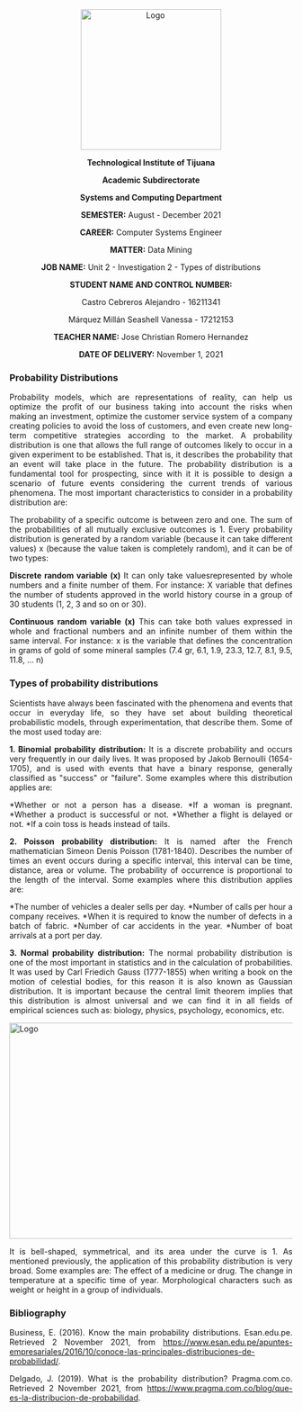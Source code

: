 <div align="center">
<img alt="Logo" src="https://www.tijuana.tecnm.mx/wp-content/themes/tecnm/images/logo_TECT.png" width=250 height=250>
</p>

**Technological Institute of Tijuana** 

**Academic Subdirectorate** 

**Systems and Computing Department** 

**SEMESTER:** 
August - December 2021

**CAREER:** 
Computer Systems Engineer

**MATTER:** 
Data Mining

**JOB NAME:** 
Unit 2 - Investigation 2 - Types of distributions


**STUDENT NAME AND CONTROL NUMBER:** 


Castro Cebreros Alejandro - 16211341 

Márquez Millán Seashell Vanessa - 17212153

**TEACHER NAME:** 
Jose Christian Romero Hernandez

**DATE OF DELIVERY:** 
November 1, 2021

</div>

<div align="Justify">

### Probability Distributions

Probability models, which are representations of reality, can help us optimize the profit of our business taking into account the risks when making an investment, optimize the customer service system of a company creating policies to avoid the loss of customers, and even create new long-term competitive strategies according to the market.
A probability distribution is one that allows the full range of outcomes likely to occur in a given experiment to be established. That is, it describes the probability that an event will take place in the future.
The probability distribution is a fundamental tool for prospecting, since with it it is possible to design a scenario of future events considering the current trends of various phenomena.
The most important characteristics to consider in a probability distribution are:

The probability of a specific outcome is between zero and one.
The sum of the probabilities of all mutually exclusive outcomes is 1.
Every probability distribution is generated by a random variable (because it can take different values) x (because the value taken is completely random), and it can be of two types:

**Discrete random variable (x)**
It can only take values ​​represented by whole numbers and a finite number of them. For instance:
X variable that defines the number of students approved in the world history course in a group of 30 students (1, 2, 3 and so on or 30).

**Continuous random variable (x)**
This can take both values ​​expressed in whole and fractional numbers and an infinite number of them within the same interval. For instance:
x is the variable that defines the concentration in grams of gold of some mineral samples (7.4 gr, 6.1, 1.9, 23.3, 12.7, 8.1, 9.5, 11.8, ... n)



### Types of probability distributions

Scientists have always been fascinated with the phenomena and events that occur in everyday life, so they have set about building theoretical probabilistic models, through experimentation, that describe them. Some of the most used today are:

**1. Binomial probability distribution:**
It is a discrete probability and occurs very frequently in our daily lives. It was proposed by Jakob Bernoulli (1654-1705), and is used with events that have a binary response, generally classified as "success" or "failure". Some examples where this distribution applies are:

*Whether or not a person has a disease.
*If a woman is pregnant.
*Whether a product is successful or not.
*Whether a flight is delayed or not.
*If a coin toss is heads instead of tails.

**2. Poisson probability distribution:**
It is named after the French mathematician Simeon Denis Poisson (1781-1840). Describes the number of times an event occurs during a specific interval, this interval can be time, distance, area or volume. The probability of occurrence is proportional to the length of the interval. Some examples where this distribution applies are:

*The number of vehicles a dealer sells per day.
*Number of calls per hour a company receives.
*When it is required to know the number of defects in a batch of fabric.
*Number of car accidents in the year.
*Number of boat arrivals at a port per day.

**3. Normal probability distribution:**
The normal probability distribution is one of the most important in statistics and in the calculation of probabilities.
It was used by Carl Friedich Gauss (1777-1855) when writing a book on the motion of celestial bodies, for this reason it is also known as Gaussian distribution.
It is important because the central limit theorem implies that this distribution is almost universal and we can find it in all fields of empirical sciences such as: biology, physics, psychology, economics, etc.

<img alt="Logo" src="https://www.pragma.com.co/hs-fs/hubfs/probabilidad.png?width=512&name=probabilidad.png" width=512 height=384>

It is bell-shaped, symmetrical, and its area under the curve is 1.
As mentioned previously, the application of this probability distribution is very broad. Some examples are:
The effect of a medicine or drug.
The change in temperature at a specific time of year.
Morphological characters such as weight or height in a group of individuals.


### Bibliography

Business, E. (2016). Know the main probability distributions. Esan.edu.pe. Retrieved 2 November 2021, from https://www.esan.edu.pe/apuntes-empresariales/2016/10/conoce-las-principales-distribuciones-de-probabilidad/.

Delgado, J. (2019). What is the probability distribution? Pragma.com.co. Retrieved 2 November 2021, from https://www.pragma.com.co/blog/que-es-la-distribucion-de-probabilidad.

</div>



